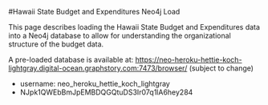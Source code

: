 #Hawaii State Budget and Expenditures Neo4j Load

This page describes loading the Hawaii State Budget and Expenditures data into a Neo4j database to allow for understanding the organizational structure of the budget data.

A pre-loaded database is available at: https://neo-heroku-hettie-koch-lightgray.digital-ocean.graphstory.com:7473/browser/ (subject to change)
* username: neo_heroku_hettie_koch_lightgray
* NJpk1QWEbBmJpEMBDQGQtuDS3Ir07q1lA6hey284
